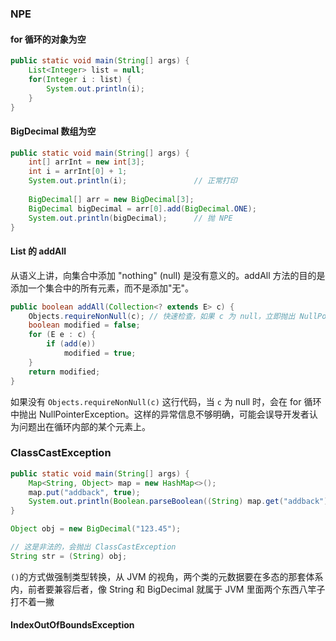 

### NPE

#### for 循环的对象为空

```java
public static void main(String[] args) {  
    List<Integer> list = null;  
    for(Integer i : list) {  
        System.out.println(i);  
    }  
}
```

#### BigDecimal 数组为空

```java
public static void main(String[] args) {  
    int[] arrInt = new int[3];  
    int i = arrInt[0] + 1;  
    System.out.println(i);               // 正常打印
  
    BigDecimal[] arr = new BigDecimal[3];  
    BigDecimal bigDecimal = arr[0].add(BigDecimal.ONE);  
    System.out.println(bigDecimal);      // 抛 NPE
}
```

#### List 的 addAll

从语义上讲，向集合中添加 "nothing" (null) 是没有意义的。addAll 方法的目的是添加一个集合中的所有元素，而不是添加"无"。

```java
public boolean addAll(Collection<? extends E> c) {
    Objects.requireNonNull(c); // 快速检查，如果 c 为 null，立即抛出 NullPointerException
    boolean modified = false;
    for (E e : c) {
        if (add(e))
            modified = true;
    }
    return modified;
}
```

如果没有 `Objects.requireNonNull(c)` 这行代码，当 `c` 为 null 时，会在 for 循环中抛出 NullPointerException。这样的异常信息不够明确，可能会误导开发者认为问题出在循环内部的某个元素上。

### ClassCastException

```java
public static void main(String[] args) {  
    Map<String, Object> map = new HashMap<>();  
    map.put("addback", true);  
    System.out.println(Boolean.parseBoolean((String) map.get("addback")));  
}
```

```java
Object obj = new BigDecimal("123.45");

// 这是非法的，会抛出 ClassCastException
String str = (String) obj;
```

`()`的方式做强制类型转换，从 JVM 的视角，两个类的元数据要在多态的那套体系内，前者要兼容后者，像 String 和 BigDecimal 就属于 JVM 里面两个东西八竿子打不着一撇

#### IndexOutOfBoundsException
